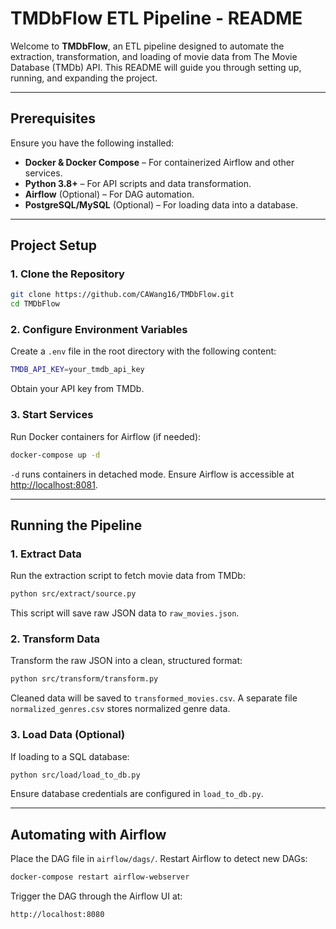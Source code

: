 # TMDbFlow ETL Pipeline - README

Welcome to **TMDbFlow**, an ETL pipeline designed to automate the extraction, transformation, and loading of movie data from The Movie Database (TMDb) API. This README will guide you through setting up, running, and expanding the project.

---

## **Prerequisites**
Ensure you have the following installed:
- **Docker & Docker Compose** – For containerized Airflow and other services.
- **Python 3.8+** – For API scripts and data transformation.
- **Airflow** (Optional) – For DAG automation.
- **PostgreSQL/MySQL** (Optional) – For loading data into a database.

---

## **Project Setup**

### 1. Clone the Repository
```bash
git clone https://github.com/CAWang16/TMDbFlow.git
cd TMDbFlow
```

### 2. Configure Environment Variables
Create a `.env` file in the root directory with the following content:

```bash
TMDB_API_KEY=your_tmdb_api_key
```
Obtain your API key from TMDb.

### 3. Start Services
Run Docker containers for Airflow (if needed):

```bash
docker-compose up -d
```
`-d` runs containers in detached mode.
Ensure Airflow is accessible at [http://localhost:8081](http://localhost:8081).

---

## **Running the Pipeline**

### 1. Extract Data
Run the extraction script to fetch movie data from TMDb:

```bash
python src/extract/source.py
```
This script will save raw JSON data to `raw_movies.json`.

### 2. Transform Data
Transform the raw JSON into a clean, structured format:

```bash
python src/transform/transform.py
```
Cleaned data will be saved to `transformed_movies.csv`.
A separate file `normalized_genres.csv` stores normalized genre data.

### 3. Load Data (Optional)
If loading to a SQL database:

```bash
python src/load/load_to_db.py
```
Ensure database credentials are configured in `load_to_db.py`.

---

## **Automating with Airflow**

Place the DAG file in `airflow/dags/`.
Restart Airflow to detect new DAGs:

```bash
docker-compose restart airflow-webserver
```

Trigger the DAG through the Airflow UI at:

```bash
http://localhost:8080
```